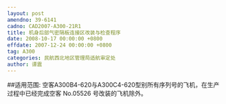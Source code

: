 ```yaml
---
layout: post
amendno: 39-6141
cadno: CAD2007-A300-21R1
title: 机身后部气密隔板连接区改装与检查程序
date: 2008-10-17 00:00:00 +0800
effdate: 2007-12-24 00:00:00 +0800
tag: A300
categories: 民航西北地区管理局适航审定处
author: 谭震
---
```


##适用范围:
空客A300B4-620与A300C4-620型别所有序列号的飞机，在生产过程中已经完成空客 No.05526 号改装的飞机除外。

